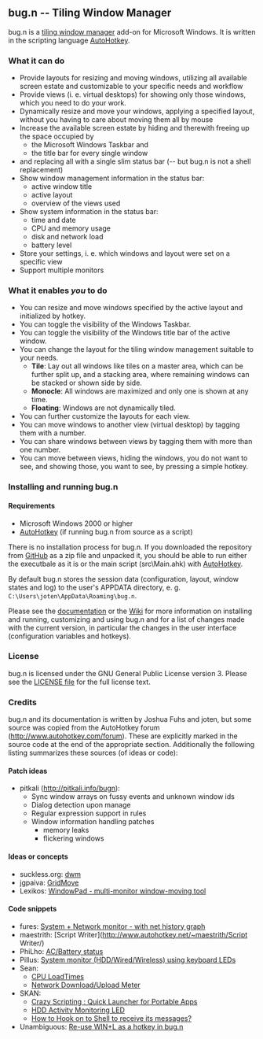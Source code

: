 ## bug.n -- Tiling Window Manager

bug.n is a
[tiling window manager](https://en.wikipedia.org/wiki/Tiling_window_manager)
add-on for Microsoft Windows. It is written in the scripting language
[AutoHotkey](http://ahkscript.org/download/).


### What it can do

* Provide layouts for resizing and moving windows, utilizing all available
  screen estate and customizable to your specific needs and workflow
* Provide views (i. e. virtual desktops) for showing only those windows, which
  you need to do your work.
* Dynamically resize and move your windows, applying a specified layout,
  without you having to care about moving them all by mouse
* Increase the available screen estate by hiding and therewith freeing up the
  space occupied by
  * the Microsoft Windows Taskbar and
  * the title bar for every single window
* and replacing all with a single slim status bar (-- but bug.n is not a shell
  replacement)
* Show window management information in the status bar:
  * active window title
  * active layout
  * overview of the views used
* Show system information in the status bar:
  * time and date
  * CPU and memory usage
  * disk and network load
  * battery level
* Store your settings, i. e. which windows and layout were set on a specific
  view
* Support multiple monitors

### What it enables _you_ to do

* You can resize and move windows specified by the active layout and
  initialized by hotkey.
* You can toggle the visibility of the Windows Taskbar.
* You can toggle the visibility of the Windows title bar of the active window.
* You can change the layout for the tiling window management suitable to your
  needs.
  * **Tile**: Lay out all windows like tiles on a master area, which can be
   further split up, and a stacking area, where remaining windows can be stacked
   or shown side by side.
  * **Monocle**: All windows are maximized and only one is shown at any time.
  * **Floating**: Windows are not dynamically tiled.
* You can further customize the layouts for each view.
* You can move windows to another view (virtual desktop) by tagging them with a
  number.
* You can share windows between views by tagging them with more than one
  number.
* You can move between views, hiding the windows, you do not want to see, and
  showing those, you want to see, by pressing a simple hotkey.


### Installing and running bug.n

#### Requirements

* Microsoft Windows 2000 or higher
* [AutoHotkey](http://ahkscript.org/download/) (if running bug.n from source as
  a script)

There is no installation process for bug.n. If you downloaded the repository
from [GitHub](../../archive/master.zip) as a zip file and unpacked it, you
should be able to run either the executbale as it is or the main script
(src\Main.ahk) with [AutoHotkey](http://ahkscript.org/download/).

By default bug.n stores the session data (configuration, layout, window states
and log) to the user's APPDATA directory, e. g.
`C:\Users\joten\AppData\Roaming\bug.n`.

Please see the [documentation](./doc) or the [Wiki](../../wiki) for more
information on installing and running, customizing and using bug.n and for a
list of changes made with the current version, in particular the changes in the
user interface (configuration variables and hotkeys).


### License

bug.n is licensed under the GNU General Public License version 3. Please see
the [LICENSE file](./LICENSE.md) for the full license text.


### Credits

bug.n and its documentation is written by Joshua Fuhs and joten, but some
source was copied from the AutoHotkey forum
(http://www.autohotkey.com/forum). These are explicitly marked in the source
code at the end of the appropriate section. Additionally the following listing
summarizes these sources (of ideas or code):

#### Patch ideas

* pitkali (http://pitkali.info/bugn):
  * Sync window arrays on fussy events and unknown window ids
  * Dialog detection upon manage
  * Regular expression support in rules
  * Window information handling patches
    * memory leaks
    * flickering windows

#### Ideas or concepts

* suckless.org: [dwm](http://dwm.suckless.org)
* jgpaiva: [GridMove](http://jgpaiva.donationcoders.com/gridmove.html)
* Lexikos: [WindowPad - multi-monitor window-moving tool](http://www.autohotkey.com/forum/topic21703.html)

#### Code snippets

* fures: [System + Network monitor - with net history graph](http://www.autohotkey.com/community/viewtopic.php?p=260329)
* maestrith: [Script Writer](http://www.autohotkey.net/~maestrith/Script Writer/)
* PhiLho: [AC/Battery status](http://www.autohotkey.com/forum/topic7633.html)
* Pillus: [System monitor (HDD/Wired/Wireless) using keyboard LEDs](http://www.autohotkey.com/board/topic/65308-system-monitor-hddwiredwireless-using-keyboard-leds/)
* Sean:
  * [CPU LoadTimes](http://www.autohotkey.com/forum/topic18913.html)
  * [Network Download/Upload Meter](http://www.autohotkey.com/community/viewtopic.php?t=18033)
* SKAN:
  * [Crazy Scripting : Quick Launcher for Portable Apps](http://www.autohotkey.com/forum/topic22398.html)
  * [HDD Activity Monitoring LED](http://www.autohotkey.com/community/viewtopic.php?p=113890&sid=64d9824fdf252697ff4d5026faba91f8#p113890)
  * [How to Hook on to Shell to receive its messages?](http://www.autohotkey.com/forum/viewtopic.php?p=123323#123323)
* Unambiguous: [Re-use WIN+L as a hotkey in bug.n](http://www.autohotkey.com/community/viewtopic.php?p=500903&sid=eb3c7a119259b4015ff045ef80b94a81#p500903)
